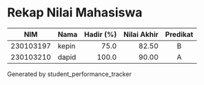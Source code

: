# Rekap Nilai Mahasiswa
| NIM | Nama | Hadir (%) | Nilai Akhir | Predikat |
|---|---|---:|---:|:---:|
| 230103197 | kepin | 75.0 | 82.50 | B |
| 230103210 | dapid | 100.0 | 90.00 | A |
Generated by student_performance_tracker